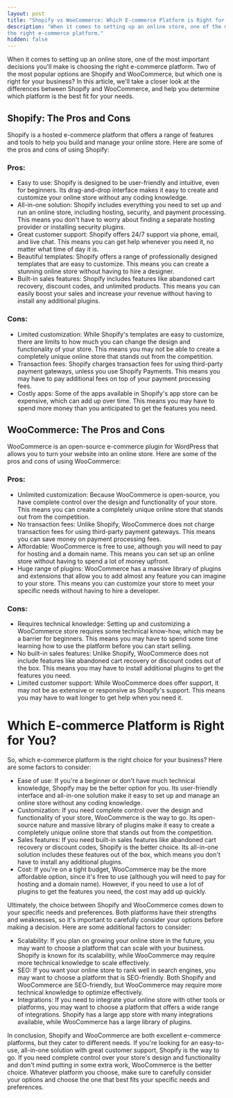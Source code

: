 ```yaml
---
layout: post
title: "Shopify vs WooCommerce: Which E-commerce Platform is Right for You?"
description: "When it comes to setting up an online store, one of the most important decisions you'll make is choosing
the right e-commerce platform."
hidden: false
---
```


When it comes to setting up an online store, one of the most important decisions you'll make is choosing the right
e-commerce platform. Two of the most popular options are Shopify and WooCommerce, but which one is right for your
business? In this article, we'll take a closer look at the differences between Shopify and WooCommerce, and help you
determine which platform is the best fit for your needs.

## Shopify: The Pros and Cons

Shopify is a hosted e-commerce platform that offers a range of features and tools to help you build and manage your
online store. Here are some of the pros and cons of using Shopify:

### Pros:

- Easy to use: Shopify is designed to be user-friendly and intuitive, even for beginners. Its drag-and-drop interface
  makes it easy to create and customize your online store without any coding knowledge.
- All-in-one solution: Shopify includes everything you need to set up and run an online store, including hosting,
  security, and payment processing. This means you don't have to worry about finding a separate hosting provider or
  installing security plugins.
- Great customer support: Shopify offers 24/7 support via phone, email, and live chat. This means you can get help
  whenever you need it, no matter what time of day it is.
- Beautiful templates: Shopify offers a range of professionally designed templates that are easy to customize. This
  means you can create a stunning online store without having to hire a designer.
- Built-in sales features: Shopify includes features like abandoned cart recovery, discount codes, and unlimited
  products. This means you can easily boost your sales and increase your revenue without having to install any
  additional plugins.

### Cons:

- Limited customization: While Shopify's templates are easy to customize, there are limits to how much you can change
  the design and functionality of your store. This means you may not be able to create a completely unique online store
  that stands out from the competition.
- Transaction fees: Shopify charges transaction fees for using third-party payment gateways, unless you use Shopify
  Payments. This means you may have to pay additional fees on top of your payment processing fees.
- Costly apps: Some of the apps available in Shopify's app store can be expensive, which can add up over time. This
  means you may have to spend more money than you anticipated to get the features you need.

## WooCommerce: The Pros and Cons

WooCommerce is an open-source e-commerce plugin for WordPress that allows you to turn your website into an online store.
Here are some of the pros and cons of using WooCommerce:

### Pros:

- Unlimited customization: Because WooCommerce is open-source, you have complete control over the design and
  functionality of your store. This means you can create a completely unique online store that stands out from the
  competition.
- No transaction fees: Unlike Shopify, WooCommerce does not charge transaction fees for using third-party payment
  gateways. This means you can save money on payment processing fees.
- Affordable: WooCommerce is free to use, although you will need to pay for hosting and a domain name. This means you
  can set up an online store without having to spend a lot of money upfront.
- Huge range of plugins: WooCommerce has a massive library of plugins and extensions that allow you to add almost any
  feature you can imagine to your store. This means you can customize your store to meet your specific needs without
  having to hire a developer.

### Cons:

- Requires technical knowledge: Setting up and customizing a WooCommerce store requires some technical know-how, which
  may be a barrier for beginners. This means you may have to spend some time learning how to use the platform before you
  can start selling.
- No built-in sales features: Unlike Shopify, WooCommerce does not include features like abandoned cart recovery or
  discount codes out of the box. This means you may have to install additional plugins to get the features you need.
- Limited customer support: While WooCommerce does offer support, it may not be as extensive or responsive as Shopify's
  support. This means you may have to wait longer to get help when you need it.

# Which E-commerce Platform is Right for You?

So, which e-commerce platform is the right choice for your business? Here are some factors to consider:

- Ease of use: If you're a beginner or don't have much technical knowledge, Shopify may be the better option for you.
  Its user-friendly interface and all-in-one solution make it easy to set up and manage an online store without any
  coding knowledge.
- Customization: If you need complete control over the design and functionality of your store, WooCommerce is the way to
  go. Its open-source nature and massive library of plugins make it easy to create a completely unique online store that
  stands out from the competition.
- Sales features: If you need built-in sales features like abandoned cart recovery or discount codes, Shopify is the
  better choice. Its all-in-one solution includes these features out of the box, which means you don't have to install
  any additional plugins.
- Cost: If you're on a tight budget, WooCommerce may be the more affordable option, since it's free to use (although you
  will need to pay for hosting and a domain name). However, if you need to use a lot of plugins to get the features you
  need, the cost may add up quickly.

Ultimately, the choice between Shopify and WooCommerce comes down to your specific needs and preferences. Both platforms
have their strengths and weaknesses, so it's important to carefully consider your options before making a decision. Here
are some additional factors to consider:

- Scalability: If you plan on growing your online store in the future, you may want to choose a platform that can scale
  with your business. Shopify is known for its scalability, while WooCommerce may require more technical knowledge to
  scale effectively.
- SEO: If you want your online store to rank well in search engines, you may want to choose a platform that is
  SEO-friendly. Both Shopify and WooCommerce are SEO-friendly, but WooCommerce may require more technical knowledge to
  optimize effectively.
- Integrations: If you need to integrate your online store with other tools or platforms, you may want to choose a
  platform that offers a wide range of integrations. Shopify has a large app store with many integrations available,
  while WooCommerce has a large library of plugins.

In conclusion, Shopify and WooCommerce are both excellent e-commerce platforms, but they cater to different needs. If
you're looking for an easy-to-use, all-in-one solution with great customer support, Shopify is the way to go. If you
need complete control over your store's design and functionality and don't mind putting in some extra work, WooCommerce
is the better choice. Whatever platform you choose, make sure to carefully consider your options and choose the one that
best fits your specific needs and preferences.
